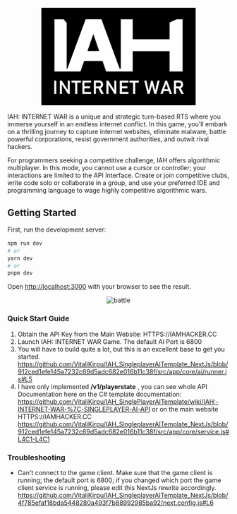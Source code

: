 <p align="center">  <img src="logo3_clean.png" width="350" title="IAH: INTERNET WAR logo"/> </p>

IAH: INTERNET WAR is a unique and strategic turn-based RTS where you immerse yourself in an endless internet conflict. In this game, you'll embark on a thrilling journey to capture internet websites, eliminate malware, battle powerful corporations, resist government authorities, and outwit rival hackers.

For programmers seeking a competitive challenge, IAH offers algorithmic multiplayer. In this mode, you cannot use a cursor or controller; your interactions are limited to the API Interface. Create or join competitive clubs, write code solo or collaborate in a group, and use your preferred IDE and programming language to wage highly competitive algorithmic wars.

## Getting Started

First, run the development server:

```bash
npm run dev
# or
yarn dev
# or
pnpm dev
```

Open [http://localhost:3000](http://localhost:3000) with your browser to see the result.

<p align="center">  <img src="gif_nextjs.gif" width="450" title="battle"/> </p>

### Quick Start Guide

1. Obtain the API Key from the Main Website: HTTPS://IAMHACKER.CC
2. Launch IAH: INTERNET WAR Game. The default AI Port is 6800
3. You will have to build quite a lot, but this is an excellent base to get you started.
  https://github.com/VitaliKirpu/IAH_SingleplayerAITemplate_NextJs/blob/912ced1efe145a7232c69d5adc682e016b11c38f/src/app/core/ai/runner.js#L5
5. I have only implemented **/v1/playerstate** , you can see whole API Documentation here on the C# template documentation: https://github.com/VitaliKirpu/IAH_SinglePlayerAITemplate/wiki/IAH:-INTERNET-WAR-%7C-SINGLEPLAYER-AI-API or on the main website HTTPS://IAMHACKER.CC
https://github.com/VitaliKirpu/IAH_SingleplayerAITemplate_NextJs/blob/912ced1efe145a7232c69d5adc682e016b11c38f/src/app/core/service.js#L4C1-L4C1

### Troubleshooting
- Can't connect to the game client.
Make sure that the game client is running; the default port is 6800; if you changed which port the game client service is running, please edit this NextJs rewrite accordingly.
https://github.com/VitaliKirpu/IAH_SingleplayerAITemplate_NextJs/blob/4f785efaf18bda5448280a493f7b88992985ba92/next.config.js#L6

